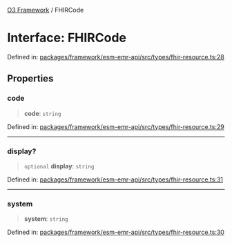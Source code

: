 [O3 Framework](../API.md) / FHIRCode

# Interface: FHIRCode

Defined in: [packages/framework/esm-emr-api/src/types/fhir-resource.ts:28](https://github.com/openmrs/openmrs-esm-core/blob/85cde3ce59cd3d29230c98040a3f53525e808725/packages/framework/esm-emr-api/src/types/fhir-resource.ts#L28)

## Properties

### code

> **code**: `string`

Defined in: [packages/framework/esm-emr-api/src/types/fhir-resource.ts:29](https://github.com/openmrs/openmrs-esm-core/blob/85cde3ce59cd3d29230c98040a3f53525e808725/packages/framework/esm-emr-api/src/types/fhir-resource.ts#L29)

***

### display?

> `optional` **display**: `string`

Defined in: [packages/framework/esm-emr-api/src/types/fhir-resource.ts:31](https://github.com/openmrs/openmrs-esm-core/blob/85cde3ce59cd3d29230c98040a3f53525e808725/packages/framework/esm-emr-api/src/types/fhir-resource.ts#L31)

***

### system

> **system**: `string`

Defined in: [packages/framework/esm-emr-api/src/types/fhir-resource.ts:30](https://github.com/openmrs/openmrs-esm-core/blob/85cde3ce59cd3d29230c98040a3f53525e808725/packages/framework/esm-emr-api/src/types/fhir-resource.ts#L30)
